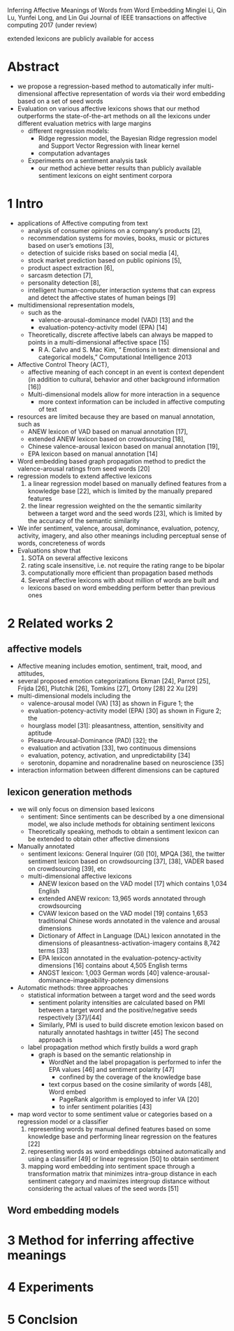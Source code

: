 Inferring Affective Meanings of Words from Word Embedding
Minglei Li, Qin Lu, Yunfei Long, and Lin Gui
Journal of IEEE transactions on affective computing 2017 (under review)

extended lexicons are publicly available for access

# Abstract

* we propose a regression-based method to automatically infer
  multi-dimensional affective representation of words via their word embedding
  based on a set of seed words
* Evaluation on various affective lexicons shows that our method
  outperforms the state-of-the-art methods on all the lexicons
  under different evaluation metrics with large margins
  * different regression models:
    * Ridge regression model, the Bayesian Ridge regression model and Support
      Vector Regression with linear kernel
    * computation advantages
  * Experiments on a sentiment analysis task
    * our method achieve better results than publicly available sentiment
      lexicons on eight sentiment corpora

# 1 Intro

* applications of Affective computing from text
  * analysis of consumer opinions on a company’s products [2],
  * recommendation systems for movies, books, music or pictures
    based on user’s emotions [3],
  * detection of suicide risks based on social media [4],
  * stock market prediction based on public opinions [5],
  * product aspect extraction [6],
  * sarcasm detection [7],
  * personality detection [8],
  * intelligent human-computer interaction systems
    that can express and detect the affective states of human beings [9]
* multidimensional representation models,
  * such as the
    * valence-arousal-dominance model (VAD) [13] and the
    * evaluation-potency-activity model (EPA) [14]
  * Theoretically, discrete affective labels can always be mapped to points in
    a multi-dimensional affective space [15]
    * R A. Calvo and S. Mac Kim, “
      Emotions in text: dimensional and categorical models,”
      Computational Intelligence 2013
* Affective Control Theory (ACT),
  * affective meaning of each concept in an event is context dependent
    (in addition to cultural, behavior and other background information [16])
  * Multi-dimensional models allow for more interaction in a sequence
    * more context information can be included in affective computing of text
* resources are limited because they are based on manual annotation, such as
  * ANEW lexicon of VAD based on manual annotation [17],
  * extended ANEW lexicon based on crowdsourcing [18],
  * Chinese valence-arousal lexicon based on manual annotation [19],
  * EPA lexicon based on manual annotation [14]
* Word embedding based graph propagation method
  to predict the valence-arousal ratings from seed words [20]
* regression models to extend affective lexicons
  1. a linear regression model based on manually defined features from a
     knowledge base [22], which is limited by the manually prepared features
  2. the linear regression weighted on the the semantic similarity between a
     target word and the seed words [23], which is
     limited by the accuracy of the semantic similarity
* We infer sentiment, valence, arousal, dominance, evaluation, potency,
  activity, imagery, and also
  other meanings including perceptual sense of words, concreteness of words
* Evaluations show that
  1. SOTA on several affective lexicons
  1. rating scale insensitive, i.e. not require the rating range to be bipolar
  1. computationally more efficient than propagation based methods
  1. Several affective lexicons with about million of words are built and
    * lexicons based on word embedding perform better than previous ones

# 2 Related works 2

## affective models

* Affective meaning includes emotion, sentiment, trait, mood, and attitudes,
* several proposed emotion categorizations Ekman [24], Parrot [25],
  Frijda [26], Plutchik [26], Tomkins [27], Ortony [28] 22 Xu [29]
* multi-dimensional models including the
  * valence-arousal model (VA) [13] as shown in Figure 1; the
  * evaluation-potency-activity model (EPA) [30] as shown in Figure 2; the
  * hourglass model [31]: pleasantness, attention, sensitivity and aptitude
  * Pleasure-Arousal-Dominance (PAD) [32]; the
  * evaluation and activation [33], two continuous dimensions
  * evaluation, potency, activation, and unpredictability [34]
  * serotonin, dopamine and noradrenaline based on neuroscience [35]
* interaction information between different dimensions can be captured

## lexicon generation methods

* we will only focus on dimension based lexicons
  * sentiment: Since sentiments can be described by a one dimensional model, we
    also include methods for obtaining sentiment lexicons
  * Theoretically speaking, methods to obtain a sentiment lexicon can be
    extended to obtain other affective dimensions
* Manually annotated
  * sentiment lexicons:
    General Inquirer (GI) [10], MPQA [36], the twitter sentiment lexicon based
    on crowdsourcing [37], [38], VADER based on crowdsourcing [39], etc
  * multi-dimensional affective lexicons
    * ANEW lexicon based on the VAD model [17] which contains 1,034 English
    * extended ANEW rexicon: 13,965 words annotated through crowdsourcing
    * CVAW lexicon based on the VAD model [19] contains 1,653 traditional
      Chinese words annotated in the valence and arousal dimensions
    * Dictionary of Affect in Language (DAL) lexicon annotated in the
      dimensions of pleasantness-activation-imagery contains 8,742 terms [33]
    * EPA lexicon annotated in the evaluation-potency-activity dimensions [16]
      contains about 4,505 English terms
    * ANGST lexicon: 1,003 German words [40]
      valence-arousal-dominance-imageability-potency dimensions
* Automatic methods: three approaches
  * statistical information between a target word and the seed words
    * sentiment polarity intensities are calculated based on PMI between a
      target word and the positive/negative seeds respectively [37]/[44]
    * Similarly, PMI is used to build discrete emotion lexicon based on
      naturally annotated hashtags in twitter [45] The second approach is
  * label propagation method which firstly builds a word graph
    * graph is based on the semantic relationship in
      * WordNet and the label propagation is performed to
        infer the EPA values [46] and sentiment polarity [47]
        * confined by the coverage of the knowledge base
      * text corpus based on the cosine similarity of words [48], Word embed
        * PageRank algorithm is employed to infer VA [20]
        * to infer sentiment polarities [43]
* map word vector to some sentiment value or categories based on a regression
  model or a classifier
  1. representing words by manual defined features based on some knowledge base
     and performing linear regression on the features [22]
  2. representing words as word embeddings obtained automatically and using a
     classifier [49] or linear regression [50] to obtain sentiment
  3. mapping word embedding into sentiment space through a transformation
     matrix that minimizes intra-group distance in each sentiment category and
     maximizes intergroup distance without considering the actual values of the
     seed words [51]

## Word embedding models

# 3 Method for inferring affective meanings

# 4 Experiments

# 5 Conclsion
